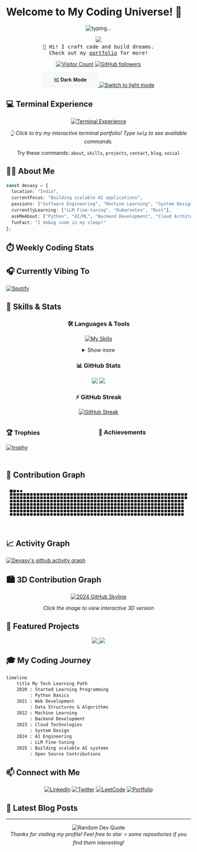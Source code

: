 # Welcome to My Coding Universe! 🚀

<div align="center">

![typing...](https://readme-typing-svg.herokuapp.com?font=Fira+Code&weight=500&size=14&duration=3666&pause=2333&color=1677FF&repeat=true&random=false&height=21&lines=I+am+Devasy,+a+Passionate+Developer.;Building+the+future+one+line+at+a+time.;Let's+craft+something+amazing+together!)

<img src="https://github.com/Devasy23.png" width="100px">
<br>
<samp>
  👋 Hi! I craft code and build dreams.
  <br>Check out my <a href="https://devasypatel.netlify.app">portfolio</a> for more!
</samp>

[![Visitor Count](https://visitor-badge.laobi.icu/badge?page_id=Devasy23.Devasy23)](https://github.com/Devasy23)
[![GitHub followers](https://img.shields.io/github/followers/Devasy23?label=Follow&style=social)](https://github.com/Devasy23)

<div>
  <a href="#gh-light-mode-only">
    <img src="https://raw.githubusercontent.com/Devasy23/Devasy23/main/assets/light-mode.svg" alt="Switch to dark mode" width="150px">
  </a>
  <a href="#gh-dark-mode-only">
    <img src="https://raw.githubusercontent.com/Devasy23/Devasy23/main/assets/dark-mode.svg" alt="Switch to light mode" width="150px">
  </a>
</div>

</div>

## 💻 Terminal Experience

<div align="center">
  <a href="https://github.com/Devasy23/terminal-portfolio" target="_blank">
    <img src="https://raw.githubusercontent.com/Devasy23/Devasy23/main/terminal.gif" alt="Terminal Experience" width="600">
  </a>
  
  <p><i>👆 Click to try my interactive terminal portfolio! Type <code>help</code> to see available commands.</i></p>
  
  <p>Try these commands: <code>about</code>, <code>skills</code>, <code>projects</code>, <code>contact</code>, <code>blog</code>, <code>social</code></p>
</div>

## 👨‍💻 About Me

```typescript
const devasy = {
  location: "India",
  currentFocus: "Building scalable AI applications",
  passions: ["Software Engineering", "Machine Learning", "System Design"],
  currentlyLearning: ["LLM Fine-tuning", "Kubernetes", "Rust"],
  askMeAbout: ["Python", "AI/ML", "Backend Development", "Cloud Architecture"],
  funFact: "I debug code in my sleep!"
};
```

## ⏱️ Weekly Coding Stats

<!--START_SECTION:waka-->
<!--END_SECTION:waka-->

## 🎧 Currently Vibing To

[![Spotify](https://spotify-github-profile.vercel.app/api/view?uid=31jyvxrmt7rh6kcpojfp52yx6n3a&cover_image=true&theme=default&show_offline=false&background_color=121212)](https://github.com/kittinan/spotify-github-profile)

## 🚀 Skills & Stats

<div align="center">

### 🛠️ Languages & Tools
[![My Skills](https://skillicons.dev/icons?i=python,fastapi,streamlit,celery,django,asyncio,tensorflow,nodejs,astro,langchain,gemini,wandb)](https://skillicons.dev)

<details>
<summary>Show more</summary>

[![My Additional Skills](https://skillicons.dev/icons?i=react,ts,js,html,css,tailwind,docker,git,github,postgresql,mongodb,redis,aws,gcp,firebase)](https://skillicons.dev)

</details>

### 📊 GitHub Stats
<img height="180em" src="https://github-readme-stats.vercel.app/api?username=Devasy23&show_icons=true&theme=radical&include_all_commits=true&count_private=true"/>
<img height="180em" src="https://github-readme-stats.vercel.app/api/top-langs/?username=Devasy23&layout=compact&langs_count=7&theme=radical"/>

### ⚡ GitHub Streak
[![GitHub Streak](https://github-readme-streak-stats.herokuapp.com/?user=Devasy23&theme=radical)](https://git.io/streak-stats)

</div>

<div style="display: flex; justify-content: space-between;">

<div style="flex: 1;">

### 🏆 Trophies
[![trophy](https://github-profile-trophy.vercel.app/?username=Devasy23&theme=onedark&row=2&column=3)](https://github.com/ryo-ma/github-profile-trophy)

</div>

<div style="flex: 1;">

### 🏅 Achievements
![Metrics](metrics.plugin.achievements.compact.svg)

</div>

</div>

## 🐍 Contribution Graph

<picture>
  <source media="(prefers-color-scheme: dark)" srcset="dist/github-snake-dark.svg" />
  <img alt="github-snake" src="dist/github-snake.svg" />
</picture>

## 📈 Activity Graph
[![Devasy's github activity graph](https://github-readme-activity-graph.vercel.app/graph?username=Devasy23&theme=react-dark)](https://github.com/ashutosh00710/github-readme-activity-graph)

## 🏙️ 3D Contribution Graph
<div align="center">
  <a href="https://skyline.github.com/Devasy23/2024" title="2024 GitHub Skyline">
    <img src="https://github.com/Devasy23/Devasy23/raw/skyline-image/skyline-2024.png" alt="2024 GitHub Skyline" width="600" />
  </a>
  <p><i>Click the image to view interactive 3D version</i></p>
</div>

## 📂 Featured Projects

<div align="center">

<a href="https://github.com/Devasy23/project1">
  <img src="https://github-readme-stats.vercel.app/api/pin/?username=Devasy23&repo=ai-handbook&theme=radical" />
</a>
<a href="https://github.com/Devasy23/project2">
  <img src="https://github-readme-stats.vercel.app/api/pin/?username=Devasy23&repo=paperswithcode&theme=radical" />
</a>

</div>

## 🎓 My Coding Journey

```mermaid
timeline
    title My Tech Learning Path
    2020 : Started Learning Programming
         : Python Basics
    2021 : Web Development
         : Data Structures & Algorithms
    2022 : Machine Learning
         : Backend Development
    2023 : Cloud Technologies
         : System Design
    2024 : AI Engineering
         : LLM Fine-tuning
    2025 : Building scalable AI systems
         : Open Source Contributions
```

## 📫 Connect with Me

<div align="center">

[![LinkedIn](https://img.shields.io/badge/LinkedIn-0077B5?style=for-the-badge&logo=linkedin&logoColor=white)](https://www.linkedin.com/in/devasy-patel/)
[![Twitter](https://img.shields.io/badge/Twitter-1DA1F2?style=for-the-badge&logo=twitter&logoColor=white)](https://twitter.com/Delin00249280)
[![LeetCode](https://img.shields.io/badge/LeetCode-FFA116?style=for-the-badge&logo=LeetCode&logoColor=black)](https://leetcode.com/devasy-patel/)
[![Portfolio](https://img.shields.io/badge/Portfolio-FF5722?style=for-the-badge&logo=todoist&logoColor=white)](https://devasypatel.netlify.app)

</div>

## 📝 Latest Blog Posts
<!-- BLOG-POST-LIST:START -->
<!-- This section will be automatically updated with your latest blog posts -->
<!-- BLOG-POST-LIST:END -->

---

<div align="center">
  <img src="https://quotes-github-readme.vercel.app/api?type=horizontal&theme=radical" alt="Random Dev Quote"/>
  <br>
  <i>Thanks for visiting my profile! Feel free to star ⭐ some repositories if you find them interesting!</i>
</div>

<!-- Secret easter egg: Find the hidden message in the README source code! -->